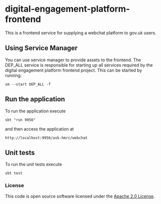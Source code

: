 digital-engagement-platform-frontend
=============

This is a frontend service for supplying a webchat platform to gov.uk users.

## Using Service Manager

You can use service manager to provide assets to the frontend. The DEP_ALL service is responsible for starting up all services required by the digital engagement platform frontend project.
This can be started by running:

```
sm --start DEP_ALL -f
```

## Run the application

To run the application execute

```
sbt "run 9956"
```

and then access the application at

```
http://localhost:9956/ask-hmrc/webchat
```

## Unit tests

To run the unit tests execute

```
sbt test
```

### License

This code is open source software licensed under the [Apache 2.0 License]("http://www.apache.org/licenses/LICENSE-2.0.html").
